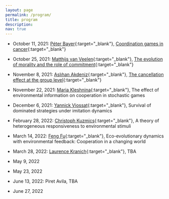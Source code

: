 ```yaml
---
layout: page
permalink: /program/
title: program
description:
nav: true
---
```


- October 11, 2021: [Péter Bayer](https://www.sites.google.com/view/peterbayer){:target="\_blank"}, [Coordination games in cancer](https://www.biorxiv.org/content/10.1101/2021.06.22.449436v1){:target="\_blank"}

- October 25, 2021: [Matthijs van Veelen](https://www.uva.nl/en/profile/v/e/c.m.vanveelen/c.m.vanveelen.html){:target="\_blank"}, [The evolution of morality and the role of commitment](https://www.cambridge.org/core/journals/evolutionary-human-sciences/article/evolution-of-morality-and-the-role-of-commitment/73AB788AFB401859BF55BD3564B69E46){:target="\_blank"}

- November 8, 2021: [Aslıhan Akdeniz](https://sites.google.com/view/aslihanakdeniz/home){:target="\_blank"}, [The cancellation effect at the group level](https://onlinelibrary.wiley.com/doi/full/10.1111/evo.13995){:target="\_blank"}

- November 22, 2021: [Maria Kleshnina](https://www.mariakleshnina.com/){:target="\_blank"}, The effect of environmental information on cooperation in stochastic games

- December 6, 2021: [Yannick Viossat](https://www.ceremade.dauphine.fr/fr/membres/detail-cv/profile/yannick-viossat.html){:target="\_blank"}, Survival of dominated strategies under imitation dynamics

- February 28, 2022: [Christoph Kuzmics](https://homepage.uni-graz.at/de/christoph.kuzmics/){:target="\_blank"}, A theory of heterogeneous responsiveness to environmental stimuli

- March 14, 2022: [Feng Fu](https://mhl.host.dartmouth.edu/){:target="\_blank"}, Eco-evolutionary dynamics with environmental feedback: Cooperation in a changing world

- March 28, 2022: [Laurence Kranich](https://sites.google.com/site/laurencekranich/home){:target="\_blank"}, TBA

- May 9, 2022

- May 23, 2022

- June 13, 2022: Piret Avila, TBA

- June 27, 2022
